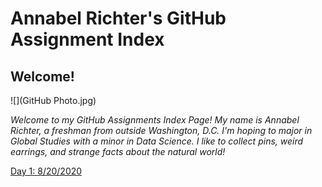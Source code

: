 # Annabel Richter's GitHub Assignment Index

## Welcome! 

![](GitHub Photo.jpg)

*Welcome to my GitHub Assignments Index Page! My name is Annabel Richter, a freshman from outside Washington, D.C. I'm hoping to major in Global Studies with a minor in Data Science. I like to collect pins, weird earrings, and strange facts about the natural world!*

[Day 1: 8/20/2020](blumenstock.md)
